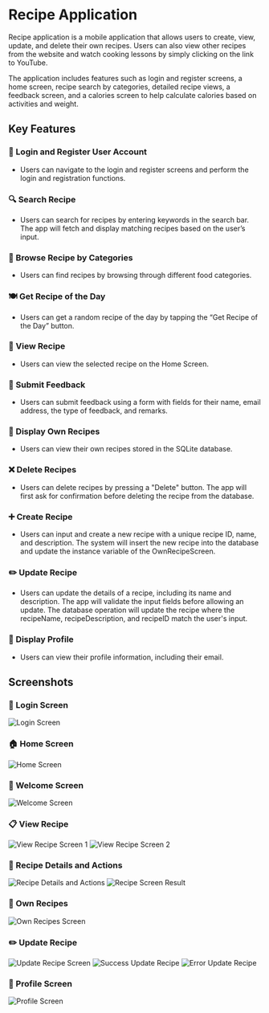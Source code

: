 # Recipe Application

Recipe application is a mobile application that allows users to create, view, update, and delete their own recipes. Users can also view other recipes from the website and watch cooking lessons by simply clicking on the link to YouTube.

The application includes features such as login and register screens, a home screen, recipe search by categories, detailed recipe views, a feedback screen, and a calories screen to help calculate calories based on activities and weight.

## Key Features

### 🔑 Login and Register User Account
- Users can navigate to the login and register screens and perform the login and registration functions.

### 🔍 Search Recipe
- Users can search for recipes by entering keywords in the search bar. The app will fetch and display matching recipes based on the user’s input.

### 📂 Browse Recipe by Categories
- Users can find recipes by browsing through different food categories.

### 🍽️ Get Recipe of the Day
- Users can get a random recipe of the day by tapping the “Get Recipe of the Day” button.

### 📄 View Recipe
- Users can view the selected recipe on the Home Screen.

### 📝 Submit Feedback
- Users can submit feedback using a form with fields for their name, email address, the type of feedback, and remarks.

### 🍲 Display Own Recipes
- Users can view their own recipes stored in the SQLite database.

### ❌ Delete Recipes
- Users can delete recipes by pressing a "Delete" button. The app will first ask for confirmation before deleting the recipe from the database.

### ➕ Create Recipe
- Users can input and create a new recipe with a unique recipe ID, name, and description. The system will insert the new recipe into the database and update the instance variable of the OwnRecipeScreen.

### ✏️ Update Recipe
- Users can update the details of a recipe, including its name and description. The app will validate the input fields before allowing an update. The database operation will update the recipe where the recipeName, recipeDescription, and recipeID match the user's input.

### 👤 Display Profile
- Users can view their profile information, including their email.
## Screenshots

### 🔑 Login Screen
![Login Screen](images/loginScreen.png)

### 🏠 Home Screen
![Home Screen](images/homeScreen.png)

### 🎉 Welcome Screen
![Welcome Screen](images/welcomeScreen.png)

### 📋 View Recipe
![View Recipe Screen 1](images/viewScreen1.png)
![View Recipe Screen 2](images/viewScreen2.png)

### 🍲 Recipe Details and Actions
![Recipe Details and Actions](images/recipeScreen.png)
![Recipe Screen Result](images/recipeScreenResult.jpg)

### 📂 Own Recipes
![Own Recipes Screen](images/ownRecipeScreen.png)

### ✏️ Update Recipe
![Update Recipe Screen](images/updateRecipe.png)
![Success Update Recipe](images/successUpdateRecipe.jpg)
![Error Update Recipe](images/errorUpdateRecipe.jpg)

### 👤 Profile Screen
![Profile Screen](images/profileScreen.png)

